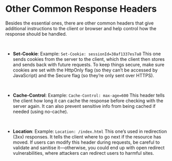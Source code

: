 # Other Common Response Headers

Besides the essential ones, there are other common headers that give additional instructions to the client or browser and help control how the response should be handled.

<br>

- **Set-Cookie**:
  Example: ``Set-Cookie: sessionId=38af1337es7a8``
  This one sends cookies from the server to the client, which the client then stores and sends back with future requests. To keep things secure, make sure cookies are set with the HttpOnly flag (so they can’t be accessed by JavaScript) and the Secure flag (so they’re only sent over HTTPS).

<br>

- **Cache-Control**:
  Example: ``Cache-Control: max-age=600``
  This header tells the client how long it can cache the response before checking with the server again. It can also prevent sensitive info from being cached if needed (using no-cache).

<br>

- **Location**:
  Example: ``Location: /index.html``
  This one’s used in redirection (3xx) responses. It tells the client where to go next if the resource has moved. If users can modify this header during requests, be careful to validate and sanitise it—otherwise, you could end up with open redirect vulnerabilities, where attackers can redirect users to harmful sites.